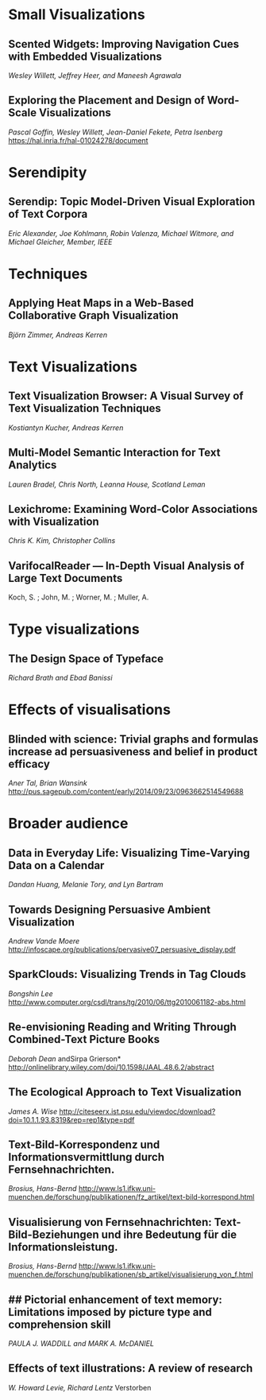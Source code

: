 # Small Visualizations
##	Scented Widgets: Improving Navigation Cues with Embedded Visualizations
*Wesley Willett, Jeffrey Heer, and Maneesh Agrawala*

##	Exploring the Placement and Design of Word-Scale Visualizations
*Pascal Goffin, Wesley Willett, Jean-Daniel Fekete, Petra Isenberg*
	https://hal.inria.fr/hal-01024278/document

# Serendipity
## Serendip: Topic Model-Driven Visual Exploration of Text Corpora
*Eric Alexander, Joe Kohlmann, Robin Valenza, Michael Witmore, and Michael Gleicher, Member, IEEE*

# Techniques
##	Applying Heat Maps in a Web-Based Collaborative Graph Visualization
*Björn Zimmer, Andreas Kerren*

# Text Visualizations
##	Text Visualization Browser: A Visual Survey of Text Visualization Techniques
*Kostiantyn Kucher, Andreas Kerren*

##	Multi-Model Semantic Interaction for Text Analytics
*Lauren Bradel, Chris North, Leanna House, Scotland Leman*

##	Lexichrome: Examining Word-Color Associations with Visualization
*Chris K. Kim, Christopher Collins*

## VarifocalReader — In-Depth Visual Analysis of Large Text Documents
Koch, S. ; John, M. ; Worner, M. ; Muller, A. 

# Type visualizations
##	The Design Space of Typeface
*Richard Brath and Ebad Banissi*

# Effects of visualisations
##	Blinded with science: Trivial graphs and formulas increase ad persuasiveness and belief in product efficacy
*Aner Tal, Brian Wansink*
	http://pus.sagepub.com/content/early/2014/09/23/0963662514549688

# Broader audience
##	Data in Everyday Life: Visualizing Time-Varying Data on a Calendar
*Dandan Huang, Melanie Tory, and Lyn Bartram*

## Towards Designing Persuasive Ambient Visualization
*Andrew Vande Moere*
	http://infoscape.org/publications/pervasive07_persuasive_display.pdf

## SparkClouds: Visualizing Trends in Tag Clouds
*Bongshin Lee*
	http://www.computer.org/csdl/trans/tg/2010/06/ttg2010061182-abs.html


## Re-envisioning Reading and Writing Through Combined-Text Picture Books
*Deborah Dean* andSirpa Grierson*
http://onlinelibrary.wiley.com/doi/10.1598/JAAL.48.6.2/abstract

## The Ecological Approach to Text Visualization

*James A. Wise*
http://citeseerx.ist.psu.edu/viewdoc/download?doi=10.1.1.93.8319&rep=rep1&type=pdf

## Text-Bild-Korrespondenz und Informationsvermittlung durch Fernsehnachrichten.
*Brosius, Hans-Bernd*
http://www.ls1.ifkw.uni-muenchen.de/forschung/publikationen/fz_artikel/text-bild-korrespond.html

## Visualisierung von Fernsehnachrichten: Text-Bild-Beziehungen und ihre Bedeutung für die Informationsleistung.
*Brosius, Hans-Bernd*
http://www.ls1.ifkw.uni-muenchen.de/forschung/publikationen/sb_artikel/visualisierung_von_f.html

## ## Pictorial enhancement of text memory: Limitations imposed by picture type and comprehension skill
*PAULA J. WADDILL and MARK A. McDANIEL*

## Effects of text illustrations: A review of research
*W. Howard Levie, Richard Lentz*
Verstorben
